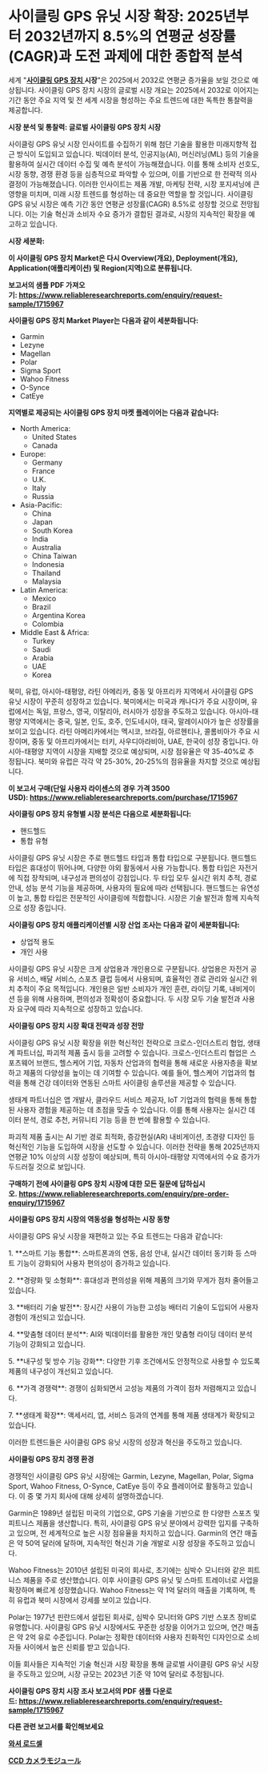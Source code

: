 <p><h1>사이클링 GPS 유닛 시장 확장: 2025년부터 2032년까지 8.5%의 연평균 성장률(CAGR)과 도전 과제에 대한 종합적 분석</h1></p><p>세계 "<strong><a href="https://www.reliableresearchreports.com/cycling-gps-units-r1715967?utm_campaign=105&utm_medium=8&utm_source=Github&utm_content=ia&utm_term=22012025&utm_id=cycling-gps-units">사이클링 GPS 장치&nbsp;</a></strong><strong>시장</strong>"은 2025에서 2032로 연평균 증가율을 보일 것으로 예상됩니다. 사이클링 GPS 장치 시장의 글로벌 시장 개요는 2025에서 2032로 이어지는 기간 동안 주요 지역 및 전 세계 시장을 형성하는 주요 트렌드에 대한 독특한 통찰력을 제공합니다.</p>
<p><strong>시장 분석 및 통찰력: 글로벌 사이클링 GPS 장치 시장</strong></p>
<p><p>사이클링 GPS 유닛 시장 인사이트를 수집하기 위해 첨단 기술을 활용한 미래지향적 접근 방식이 도입되고 있습니다. 빅데이터 분석, 인공지능(AI), 머신러닝(ML) 등의 기술을 활용하여 실시간 데이터 수집 및 예측 분석이 가능해졌습니다. 이를 통해 소비자 선호도, 시장 동향, 경쟁 환경 등을 심층적으로 파악할 수 있으며, 이를 기반으로 한 전략적 의사결정이 가능해졌습니다. 이러한 인사이트는 제품 개발, 마케팅 전략, 시장 포지셔닝에 큰 영향을 미치며, 미래 시장 트렌드를 형성하는 데 중요한 역할을 할 것입니다. 사이클링 GPS 유닛 시장은 예측 기간 동안 연평균 성장률(CAGR) 8.5%로 성장할 것으로 전망됩니다. 이는 기술 혁신과 소비자 수요 증가가 결합된 결과로, 시장의 지속적인 확장을 예고하고 있습니다.</p><a href="%7CAUTHORITHY_DOMAIN_URL%7C?utm_campaign=105&utm_medium=8&utm_source=Github&utm_content=ia&utm_term=22012025&utm_id=cycling-gps-units"></a></p>
<p><strong>시장 세분화:</strong></p>
<p><strong>이 사이클링 GPS 장치 Market은 다시 Overview(개요), Deployment(개요), Application(애플리케이션) 및 Region(지역)으로 분류됩니다.</strong></p>
<p><strong>보고서의 샘플 PDF 가져오기:&nbsp;<a href="https://www.reliableresearchreports.com/enquiry/request-sample/1715967?utm_campaign=105&utm_medium=8&utm_source=Github&utm_content=ia&utm_term=22012025&utm_id=cycling-gps-units">https://www.reliableresearchreports.com/enquiry/request-sample/1715967</a></strong><strong></strong></p>
<p><strong>사이클링 GPS 장치 Market Player는 다음과 같이 세분화됩니다:</strong></p>
<p><ul><li>Garmin</li><li>Lezyne</li><li>Magellan</li><li>Polar</li><li>Sigma Sport</li><li>Wahoo Fitness</li><li>O-Synce</li><li>CatEye</li></ul></p>
<p><strong>지역별로 제공되는 사이클링 GPS 장치 마켓 플레이어는 다음과 같습니다:</strong></p>
<p><ul>
    <li>
        North America:
        <ul>
            <li>United States</li>
            <li>Canada</li>
        </ul>
    </li>
    <li>
        Europe:
        <ul>
            <li>Germany</li>
            <li>France</li>
            <li>U.K.</li>
            <li>Italy</li>
            <li>Russia</li>
        </ul>
    </li>
    <li>
        Asia-Pacific:
        <ul>
            <li>China</li>
            <li>Japan</li>
            <li>South Korea</li>
            <li>India</li>
            <li>Australia</li>
            <li>China Taiwan</li>
            <li>Indonesia</li>
            <li>Thailand</li>
            <li>Malaysia</li>
        </ul>
    </li>
    <li>
        Latin America:
        <ul>
            <li>Mexico</li>
            <li>Brazil</li>
            <li>Argentina Korea</li>
            <li>Colombia</li>
        </ul>
    </li>
    <li>
        Middle East & Africa:
        <ul>
            <li>Turkey</li>
            <li>Saudi</li>
            <li>Arabia</li>
            <li>UAE</li>
            <li>Korea</li>
        </ul>
    </li>
    </ul></p>
<p><p>북미, 유럽, 아시아-태평양, 라틴 아메리카, 중동 및 아프리카 지역에서 사이클링 GPS 유닛 시장이 꾸준히 성장하고 있습니다. 북미에서는 미국과 캐나다가 주요 시장이며, 유럽에서는 독일, 프랑스, 영국, 이탈리아, 러시아가 성장을 주도하고 있습니다. 아시아-태평양 지역에서는 중국, 일본, 인도, 호주, 인도네시아, 태국, 말레이시아가 높은 성장률을 보이고 있습니다. 라틴 아메리카에서는 멕시코, 브라질, 아르헨티나, 콜롬비아가 주요 시장이며, 중동 및 아프리카에서는 터키, 사우디아라비아, UAE, 한국이 성장 중입니다. 아시아-태평양 지역이 시장을 지배할 것으로 예상되며, 시장 점유율은 약 35-40%로 추정됩니다. 북미와 유럽은 각각 약 25-30%, 20-25%의 점유율을 차지할 것으로 예상됩니다.</p></p>
<p><strong>이 보고서 구매(단일 사용자 라이센스의 경우 가격 3500 USD):&nbsp;<a href="https://www.reliableresearchreports.com/purchase/1715967?utm_campaign=105&utm_medium=8&utm_source=Github&utm_content=ia&utm_term=22012025&utm_id=cycling-gps-units">https://www.reliableresearchreports.com/purchase/1715967</a></strong></p>
<p><strong>사이클링 GPS 장치 유형별 시장 분석은 다음으로 세분화됩니다:</strong></p>
<p><ul><li>핸드헬드</li><li>통합 유형</li></ul></p>
<p><p>사이클링 GPS 유닛 시장은 주로 핸드헬드 타입과 통합 타입으로 구분됩니다. 핸드헬드 타입은 휴대성이 뛰어나며, 다양한 야외 활동에서 사용 가능합니다. 통합 타입은 자전거에 직접 장착되며, 내구성과 편의성이 강점입니다. 두 타입 모두 실시간 위치 추적, 경로 안내, 성능 분석 기능을 제공하며, 사용자의 필요에 따라 선택됩니다. 핸드헬드는 유연성이 높고, 통합 타입은 전문적인 사이클링에 적합합니다. 시장은 기술 발전과 함께 지속적으로 성장 중입니다.</p></p>
<p><strong>사이클링 GPS 장치 애플리케이션별 시장 산업 조사는 다음과 같이 세분화됩니다:</strong></p>
<p><ul><li>상업적 용도</li><li>개인 사용</li></ul></p>
<p><p>사이클링 GPS 유닛 시장은 크게 상업용과 개인용으로 구분됩니다. 상업용은 자전거 공유 서비스, 배달 서비스, 스포츠 클럽 등에서 사용되며, 효율적인 경로 관리와 실시간 위치 추적이 주요 목적입니다. 개인용은 일반 소비자가 개인 훈련, 라이딩 기록, 내비게이션 등을 위해 사용하며, 편의성과 정확성이 중요합니다. 두 시장 모두 기술 발전과 사용자 요구에 따라 지속적으로 성장하고 있습니다.</p></p>
<p><strong>사이클링 GPS 장치 시장 확대 전략과 성장 전망</strong></p>
<p><p>사이클링 GPS 유닛 시장 확장을 위한 혁신적인 전략으로 크로스-인더스트리 협업, 생태계 파트너십, 파괴적 제품 출시 등을 고려할 수 있습니다. 크로스-인더스트리 협업은 스포츠웨어 브랜드, 헬스케어 기업, 자동차 산업과의 협력을 통해 새로운 사용자층을 확보하고 제품의 다양성을 높이는 데 기여할 수 있습니다. 예를 들어, 헬스케어 기업과의 협력을 통해 건강 데이터와 연동된 스마트 사이클링 솔루션을 제공할 수 있습니다. </p><p>생태계 파트너십은 앱 개발사, 클라우드 서비스 제공자, IoT 기업과의 협력을 통해 통합된 사용자 경험을 제공하는 데 초점을 맞출 수 있습니다. 이를 통해 사용자는 실시간 데이터 분석, 경로 추천, 커뮤니티 기능 등을 한 번에 활용할 수 있습니다. </p><p>파괴적 제품 출시는 AI 기반 경로 최적화, 증강현실(AR) 내비게이션, 초경량 디자인 등 혁신적인 기능을 도입하여 시장을 선도할 수 있습니다. 이러한 전략을 통해 2025년까지 연평균 10% 이상의 시장 성장이 예상되며, 특히 아시아-태평양 지역에서의 수요 증가가 두드러질 것으로 보입니다.</p></p>
<p><strong>구매하기 전에 사이클링 GPS 장치 시장에 대한 모든 질문에 답하십시오.&nbsp;<a href="https://www.reliableresearchreports.com/enquiry/pre-order-enquiry/1715967?utm_campaign=105&utm_medium=8&utm_source=Github&utm_content=ia&utm_term=22012025&utm_id=cycling-gps-units">https://www.reliableresearchreports.com/enquiry/pre-order-enquiry/1715967</a></strong><strong></strong></p>
<p><strong>사이클링 GPS 장치 시장의 역동성을 형성하는 시장 동향</strong></p>
<p><p>사이클링 GPS 유닛 시장을 재편하고 있는 주요 트렌드는 다음과 같습니다:</p><p>1. **스마트 기능 통합**: 스마트폰과의 연동, 음성 안내, 실시간 데이터 동기화 등 스마트 기능이 강화되어 사용자 편의성이 증가하고 있습니다.</p><p>2. **경량화 및 소형화**: 휴대성과 편의성을 위해 제품의 크기와 무게가 점차 줄어들고 있습니다.</p><p>3. **배터리 기술 발전**: 장시간 사용이 가능한 고성능 배터리 기술이 도입되어 사용자 경험이 개선되고 있습니다.</p><p>4. **맞춤형 데이터 분석**: AI와 빅데이터를 활용한 개인 맞춤형 라이딩 데이터 분석 기능이 강화되고 있습니다.</p><p>5. **내구성 및 방수 기능 강화**: 다양한 기후 조건에서도 안정적으로 사용할 수 있도록 제품의 내구성이 개선되고 있습니다.</p><p>6. **가격 경쟁력**: 경쟁이 심화되면서 고성능 제품의 가격이 점차 저렴해지고 있습니다.</p><p>7. **생태계 확장**: 액세서리, 앱, 서비스 등과의 연계를 통해 제품 생태계가 확장되고 있습니다.</p><p>이러한 트렌드들은 사이클링 GPS 유닛 시장의 성장과 혁신을 주도하고 있습니다.</p></p>
<p><strong>사이클링 GPS 장치 경쟁 환경</strong></p>
<p><p>경쟁적인 사이클링 GPS 유닛 시장에는 Garmin, Lezyne, Magellan, Polar, Sigma Sport, Wahoo Fitness, O-Synce, CatEye 등이 주요 플레이어로 활동하고 있습니다. 이 중 몇 가지 회사에 대해 상세히 설명하겠습니다.</p><p>Garmin은 1989년 설립된 미국의 기업으로, GPS 기술을 기반으로 한 다양한 스포츠 및 피트니스 제품을 생산합니다. 특히, 사이클링 GPS 유닛 분야에서 강력한 입지를 구축하고 있으며, 전 세계적으로 높은 시장 점유율을 차지하고 있습니다. Garmin의 연간 매출은 약 50억 달러에 달하며, 지속적인 혁신과 기술 개발로 시장 성장을 주도하고 있습니다.</p><p>Wahoo Fitness는 2010년 설립된 미국의 회사로, 초기에는 심박수 모니터와 같은 피트니스 제품을 주로 생산했습니다. 이후 사이클링 GPS 유닛 및 스마트 트레이너로 사업을 확장하며 빠르게 성장했습니다. Wahoo Fitness는 약 1억 달러의 매출을 기록하며, 특히 유럽과 북미 시장에서 강세를 보이고 있습니다.</p><p>Polar는 1977년 핀란드에서 설립된 회사로, 심박수 모니터와 GPS 기반 스포츠 장비로 유명합니다. 사이클링 GPS 유닛 시장에서도 꾸준한 성장을 이어가고 있으며, 연간 매출은 약 2억 유로 수준입니다. Polar는 정확한 데이터와 사용자 친화적인 디자인으로 소비자들 사이에서 높은 신뢰를 받고 있습니다.</p><p>이들 회사들은 지속적인 기술 혁신과 시장 확장을 통해 글로벌 사이클링 GPS 유닛 시장을 주도하고 있으며, 시장 규모는 2023년 기준 약 10억 달러로 추정됩니다.</p></p>
<p><strong>사이클링 GPS 장치 시장 조사 보고서의 PDF 샘플 다운로드:&nbsp;<a href="https://www.reliableresearchreports.com/enquiry/request-sample/1715967?utm_campaign=105&utm_medium=8&utm_source=Github&utm_content=ia&utm_term=22012025&utm_id=cycling-gps-units">https://www.reliableresearchreports.com/enquiry/request-sample/1715967</a></strong></p>
<p><strong></strong></p>
<p><strong></strong></p>
<p><strong></strong></p>
<p><strong></strong></p>
<p><strong>다른 관련 보고서를 확인해보세요</strong></p>
<p><strong><p><a href="https://github.com/laholand/Market-Research-Report-List-6/blob/main/174515532868.md?utm_campaign=105&utm_medium=8&utm_source=Github&utm_content=ia&utm_term=22012025&utm_id=cycling-gps-units">와셔 로드셀</a></p><p><a href="https://github.com/mohamedbakry57/Market-Research-Report-List-6/blob/main/989532432025.md?utm_campaign=105&utm_medium=8&utm_source=Github&utm_content=ia&utm_term=22012025&utm_id=cycling-gps-units">CCD カメラモジュール</a></p></strong></p>